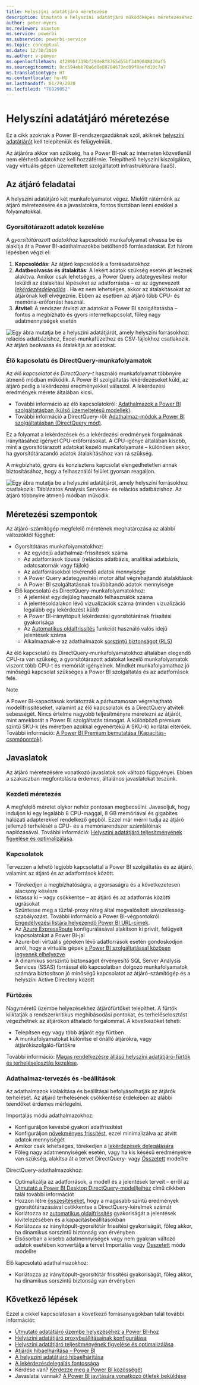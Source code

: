 ```yaml
---
title: Helyszíni adatátjáró méretezése
description: Útmutató a helyszíni adatátjáró működőképes méretezéséhez.
author: peter-myers
ms.reviewer: asaxton
ms.service: powerbi
ms.subservice: powerbi-service
ms.topic: conceptual
ms.date: 12/30/2019
ms.author: v-pemyer
ms.openlocfilehash: 4f289bf319bf29de8f8765d55bf3400048420af5
ms.sourcegitcommit: 0cc594ebb78a6d0e88784673ed09f8aefd10c7a7
ms.translationtype: HT
ms.contentlocale: hu-HU
ms.lasthandoff: 01/29/2020
ms.locfileid: "76829052"
---
```

# <a name="on-premises-data-gateway-sizing"></a>Helyszíni adatátjáró méretezése

Ez a cikk azoknak a Power BI-rendszergazdáknak szól, akiknek [helyszíni adatátjárót](../service-gateway-onprem.md) kell telepíteniük és felügyelniük.

Az átjáróra akkor van szükség, ha a Power BI-nak az interneten közvetlenül nem elérhető adatokhoz kell hozzáférnie. Telepíthető helyszíni kiszolgálóra, vagy virtuális gépen üzemeltetett szolgáltatott infrastruktúrára (IaaS).

## <a name="gateway-workloads"></a>Az átjáró feladatai

A helyszíni adatátjáró két munkafolyamatot végez. Mielőtt rátérnénk az átjáró méretezésére és a javaslatokra, fontos tisztában lenni ezekkel a folyamatokkal.

### <a name="cached-data-workload"></a>Gyorsítótárazott adatok kezelése

A _gyorsítótárazott adatokhoz_ kapcsolódó munkafolyamat olvassa be és alakítja át a Power BI-adathalmazokba betöltendő forrásadatokat. Ezt három lépésben végzi el:

1. **Kapcsolódás**: Az átjáró kapcsolódik a forrásadatokhoz
1. **Adatbeolvasás és átalakítás**: A lekért adatok szükség esetén át lesznek alakítva. Amikor csak lehetséges, a Power Query adategyesítési motor leküldi az átalakítási lépéseket az adatforrásba – ez az úgynevezett _[lekérdezésdelegálás](power-query-folding.md)_ . Ha ez nem lehetséges, akkor az átalakításokat az átjárónak kell elvégeznie. Ebben az esetben az átjáró több CPU- és memória-erőforrást használ.
1. **Átvitel**: A rendszer átviszi az adatokat a Power BI szolgáltatásba – fontos a megbízható és gyors internetkapcsolat, főleg nagy adatmennyiségek esetén

![Egy ábra mutatja be a helyszíni adatátjárót, amely helyszíni forrásokhoz: relációs adatbázishoz, Excel-munkafüzethez és CSV-fájlokhoz csatlakozik. Az átjáró beolvassa és átalakítja az adatokat.](media/gateway-onprem-sizing/gateway-onprem-workload-cached-data.png)

### <a name="live-connection-and-directquery-workloads"></a>Élő kapcsolatú és DirectQuery-munkafolyamatok

Az _élő kapcsolatot és DirectQuery-t_ használó munkafolyamat többnyire átmenő módban működik. A Power BI szolgáltatás lekérdezéseket küld, az átjáró pedig a lekérdezési eredményekkel válaszol. A lekérdezési eredmények mérete általában kicsi.

- További információ az élő kapcsolatokról: [Adathalmazok a Power BI szolgáltatásban (külső üzemeltetésű modellek)](../service-datasets-understand.md#external-hosted-models).
- További információ a DirectQuery-ről: [Adathalmaz-módok a Power BI szolgáltatásban (DirectQuery mód)](../service-dataset-modes-understand.md#directquery-mode).

Ez a folyamat a lekérdezések és a lekérdezési eredmények forgalmának irányításához igényel CPU-erőforrásokat. A CPU-igénye általában kisebb, mint a gyorsítótárazott adatokat kezelő munkafolyamaté – különösen akkor, ha gyorsítótárazandó adatok átalakításához van rá szükség.

A megbízható, gyors és konzisztens kapcsolat elengedhetetlen annak biztosításához, hogy a felhasználói felület gyorsan reagáljon.

![Egy ábra mutatja be a helyszíni adatátjárót, amely helyszíni forrásokhoz csatlakozik: Táblázatos Analysis Services- és relációs adatbázishoz. Az átjáró többnyire átmenő módban működik.](media/gateway-onprem-sizing/gateway-onprem-workload-liveconnection-directquery.png)

## <a name="sizing-considerations"></a>Méretezési szempontok

Az átjáró-számítógép megfelelő méretének meghatározása az alábbi változóktól függhet:

- Gyorsítótáras munkafolyamatokhoz:
  - Az egyidejű adathalmaz-frissítések száma
  - Az adatforrások típusai (relációs adatbázis, analitikai adatbázis, adatcsatornák vagy fájlok)
  - Az adatforrásokból lekérendő adatok mennyisége
  - A Power Query adategyesítési motor által végrehajtandó átalakítások
  - A Power BI szolgáltatásnak továbbítandó adatok mennyisége
- Élő kapcsolatú és DirectQuery-munkafolyamatokhoz:
  - A jelentést egyidejűleg használó felhasználók száma
  - A jelentésoldalakon lévő vizualizációk száma (minden vizualizáció legalább egy lekérdezést küld)
  - A Power BI-irányítópult lekérdezési gyorsítótárának frissítési gyakorisága
  - Az [Automatikus oldalfrissítés](../desktop-automatic-page-refresh.md) funkciót használó valós idejű jelentések száma
  - Alkalmaznak-e az adathalmazok [sorszintű biztonságot (RLS)](../desktop-rls.md)

Az élő kapcsolatú és DirectQuery-munkafolyamatokhoz általában elegendő CPU-ra van szükség, a gyorsítótárazott adatokat kezelő munkafolyamatok viszont több CPU-t és memóriát igényelnek. Mindkét munkafolyamathoz jó minőségű kapcsolat szükséges a Power BI szolgáltatás és az adatforrások felé.

> [!NOTE]
> A Power BI-kapacitások korlátozzák a párhuzamosan végrehajtható modellfrissítéseket, valamint az élő kapcsolatok és a DirectQuery átviteli sebességét. Nincs értelme nagyobb teljesítményre méretezni az átjárót, mint amekkorát a Power BI szolgáltatás támogat. A különböző prémium szintű SKU-k (és méretben azokkal egyenértékű A SKU-k) korlátai eltérőek. További információ: [A Power BI Premium bemutatása (Kapacitás-csomópontok)](../service-premium-what-is.md#capacity-nodes).

## <a name="recommendations"></a>Javaslatok

Az átjáró méretezésére vonatkozó javaslatok sok változó függvényei. Ebben a szakaszban megfontolásra érdemes, általános javaslatokat teszünk.

### <a name="initial-sizing"></a>Kezdeti méretezés

A megfelelő méretet olykor nehéz pontosan megbecsülni. Javasoljuk, hogy induljon ki egy legalább 8 CPU-maggal, 8 GB memóriával és gigabites hálózati adapterekkel rendelkező gépből. Ezzel már mérni tudja az átjáró jellemző terhelését a CPU- és a memóriarendszer számlálóinak naplózásával. További információ: [Helyszíni adatátjáró teljesítményének figyelése és optimalizálása](/data-integration/gateway/service-gateway-performance).

### <a name="connectivity"></a>Kapcsolatok

Tervezzen a lehető legjobb kapcsolattal a Power BI szolgáltatás és az átjáró, valamint az átjáró és az adatforrások között.

- Törekedjen a megbízhatóságra, a gyorsaságra és a következetesen alacsony késésre
- Iktassa ki – vagy csökkentse – az átjáró és az adatforrás közötti ugrásokat
- Szüntesse meg a tűzfal-proxy réteg által megvalósított sávszélesség-szabályozást. További információ a Power BI-végpontokról: [Engedélyezési listára helyezendő Power BI URL-címek](../power-bi-whitelist-urls.md).
- Az [Azure ExpressRoute](/azure/expressroute/expressroute-introduction) konfigurálásával alakítson ki privát, felügyelt kapcsolatokat a Power BI-jal
- Azure-beli virtuális gépeken lévő adatforrások esetén gondoskodjon arról, hogy a virtuális gépek [a Power BI szolgáltatással közösen legyenek elhelyezve](../service-admin-where-is-my-tenant-located.md)
- A dinamikus sorszintű biztonságot érvényesítő SQL Server Analysis Services (SSAS) forrással élő kapcsolatban dolgozó munkafolyamatok számára biztosítson jó minőségű kapcsolatot az átjáró-számítógép és a helyszíni Active Directory között

### <a name="clustering"></a>Fürtözés

Nagyméretű üzembe helyezésekhez átjárófürtöket telepíthet. A fürtök kiiktatják a rendszerkritikus meghibásodási pontokat, és terheléselosztást végezhetnek az átjárókon áthaladó forgalommal. A következőket teheti:

- Telepítsen egy vagy több átjárót egy fürtben
- A munkafolyamatokat különítse el önálló átjárókra, vagy átjárókiszolgáló-fürtökre

További információ: [Magas rendelkezésre állású helyszíni adatátjáró-fürtök és terheléselosztás kezelése](/data-integration/gateway/service-gateway-high-availability-clusters).

### <a name="dataset-design-and-settings"></a>Adathalmaz-tervezés és -beállítások

Az adathalmazok kialakítása és beállításai befolyásolhatják az átjárók terhelését. Az átjáró terhelésének csökkentése érdekében az alábbi teendőket érdemes mérlegelni.

Importálás módú adathalmazokhoz:

- Konfiguráljon kevésbé gyakori adatfrissítést
- Konfiguráljon [növekményes frissítést](../service-premium-incremental-refresh.md), ezzel minimalizálva az átvitt adatok mennyiségét
- Amikor csak lehetséges, törekedjen a [lekérdezések delegálására](power-query-folding.md)
- Főleg nagy adatmennyiségek esetén, vagy ha kis késésű eredményekre van szükség, alakítsa át a tervet DirectQuery- vagy [Összetett](../service-dataset-modes-understand.md#composite-mode) modellre

DirectQuery-adathalmazokhoz:

- Optimalizálja az adatforrások, a modell és a jelentések terveit – erről az [Útmutató a Power BI Desktop DirectQuery-modelljeihez](directquery-model-guidance.md) című cikkben talál további információt
- Hozzon létre [összesítéseket](../desktop-aggregations.md), hogy a magasabb szintű eredmények gyorsítótárazásával csökkentse a DirectQuery-kérelmek számát
- Korlátozza az [automatikus oldalfrissítés](../desktop-automatic-page-refresh.md) gyakoriságát a jelentések kivitelezésében és a kapacitásbeállításokban
- Korlátozza az irányítópult-gyorsítótár frissítési gyakoriságát, főleg akkor, ha dinamikus sorszintű biztonság van érvényben
- Elsősorban a kisebb adatmennyiségek vagy nem gyakran változó adatok esetében konvertálja a tervet Importálás vagy [Összetett](../service-dataset-modes-understand.md#composite-mode) módú modellre

Élő kapcsolatú adathalmazokhoz:

- Korlátozza az irányítópult-gyorsítótár frissítési gyakoriságát, főleg akkor, ha dinamikus sorszintű biztonság van érvényben

## <a name="next-steps"></a>Következő lépések

Ezzel a cikkel kapcsolatosan a következő forrásanyagokban talál további információt:

- [Útmutató adatátjáró üzembe helyezéséhez a Power BI-hoz](../service-gateway-deployment-guidance.md)
- [Helyszíni adatátjáró proxybeállításainak konfigurálása](/data-integration/gateway/service-gateway-proxy)
- [Helyszíni adatátjáró teljesítményének figyelése és optimalizálása](/data-integration/gateway/service-gateway-performance)
- [Átjárók hibaelhárítása – Power BI](../service-gateway-onprem-tshoot.md)
- [A helyszíni adatátjáró hibaelhárítása](/data-integration/gateway/service-gateway-tshoot)
- [A lekérdezésdelegálás fontossága](power-query-folding.md)
- Kérdése van? [Kérdezze meg a Power BI közösségét](https://community.powerbi.com/)
- Javaslatai vannak? [A Power BI javítására vonatkozó ötletek beküldése](https://ideas.powerbi.com)
